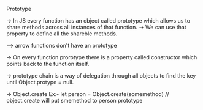 Prototype

-> In JS every function has an object called prototype which allows us to share methods
across all instances of that function.
-> We can use that property to define all the shareble methods.

--> arrow functions don't have an prototype

-> On every function prorotype there is a property called constructor which points back to the function itself.

-> prototype chain is a way of delegation through all objects to find the key until
Object.protype = null.

-> Object.create
Ex:- let person = Object.create(somemethod) // object.create will put smemethod to person prototype
